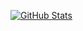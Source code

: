<!---
DubiumEkb/DubiumEkb is a ✨ special ✨ repository because its `README.md` (this file) appears on your GitHub profile.
You can click the Preview link to take a look at your changes.
--->

[![GitHub Stats](https://github-readme-stats.vercel.app/api?username=DubiumEkb&show_icons=true&include_all_commits=true&count_private=true&theme=dracula&custom_title=DubiumEkb%27s%20GitHub%20Stats)](https://github.com/DubiumEkb)
